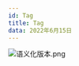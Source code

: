 ```yaml
---
id: Tag
title: Tag
data: 2022年6月15日
---
```


![语义化版本.png](https://static.7wate.com/img/2021/08/24/ad4999467e192.png)